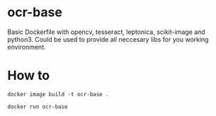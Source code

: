 # ocr-base
Basic Dockerfile with opencv, tesseract, leptonica, scikit-image and python3.  Could be used to provide all neccesary libs for you working environment. 

# How to
```
docker image build -t ocr-base .

docker run ocr-base
```

